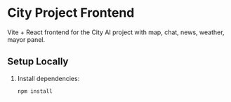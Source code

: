 # City Project Frontend

Vite + React frontend for the City AI project with map, chat, news, weather, mayor panel.

## Setup Locally
1. Install dependencies:
   ```bash
   npm install